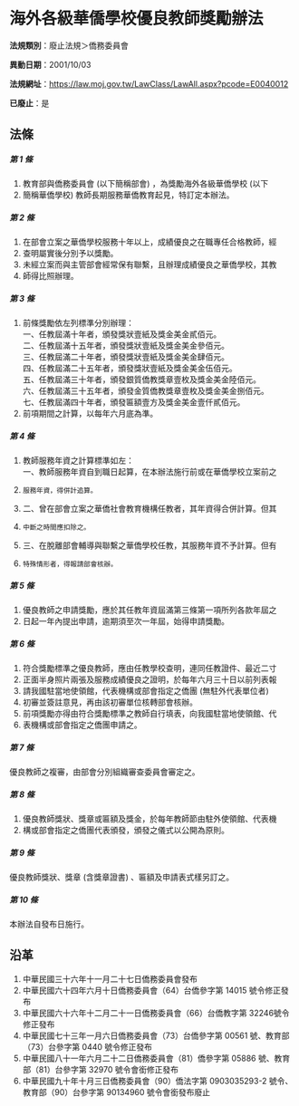 # 海外各級華僑學校優良教師獎勵辦法

**法規類別**：廢止法規＞僑務委員會

**異動日期**：2001/10/03  

**法規網址**：https://law.moj.gov.tw/LawClass/LawAll.aspx?pcode=E0040012

**已廢止**：是



## 法條
##### 第 1 條
1. 教育部與僑務委員會 (以下簡稱部會) ，為獎勵海外各級華僑學校 (以下
1. 簡稱華僑學校) 教師長期服務華僑教育起見，特訂定本辦法。

##### 第 2 條
1. 在部會立案之華僑學校服務十年以上，成績優良之在職專任合格教師，經
1. 查明屬實後分別予以獎勵。
1. 未經立案而與主管部會經常保有聯繫，且辦理成績優良之華僑學校，其教
1. 師得比照辦理。

##### 第 3 條
1. 前條獎勵依左列標準分別辦理：  
一、任教屆滿十年者，頒發獎狀壹紙及獎金美金貳佰元。  
二、任教屆滿十五年者，頒發獎狀壹紙及獎金美金參佰元。  
三、任教屆滿二十年者，頒發獎狀壹紙及獎金美金肆佰元。  
四、任教屆滿二十五年者，頒發獎狀壹紙及獎金美金伍佰元。  
五、任教屆滿三十年者，頒發銀質僑教獎章壹枚及獎金美金陸佰元。  
六、任教屆滿三十五年者，頒發金質僑教獎章壹枚及獎金美金捌佰元。  
七、任教屆滿四十年者，頒發匾額壹方及獎金美金壹仟貳佰元。
1. 前項期間之計算，以每年六月底為準。

##### 第 4 條
1. 教師服務年資之計算標準如左：  
一、教師服務年資自到職日起算，在本辦法施行前或在華僑學校立案前之
1.     服務年資，得併計追算。
1. 二、曾在部會立案之華僑社會教育機構任教者，其年資得合併計算。但其
1.     中斷之時間應扣除之。
1. 三、在脫離部會輔導與聯繫之華僑學校任教，其服務年資不予計算。但有
1.     特殊情形者，得報請部會核辦。

##### 第 5 條
1. 優良教師之申請獎勵，應於其任教年資屆滿第三條第一項所列各款年屆之
1. 日起一年內提出申請，逾期須至次一年屆，始得申請獎勵。

##### 第 6 條
1. 符合獎勵標準之優良教師，應由任教學校查明，連同任教證件、最近二寸
1. 正面半身照片兩張及服務成績優良之證明，於每年六月三十日以前列表報
1. 請我國駐當地使領館，代表機構或部會指定之僑團 (無駐外代表單位者)
1. 初審並簽註意見，再由該初審單位核轉部會核辦。
1. 前項獎勵亦得由符合獎勵標準之教師自行填表，向我國駐當地使領館、代
1. 表機構或部會指定之僑團申請之。

##### 第 7 條
優良教師之複審，由部會分別組織審查委員會審定之。

##### 第 8 條
1. 優良教師獎狀、獎章或匾額及獎金，於每年教師節由駐外使領館、代表機
1. 構或部會指定之僑團代表頒發，頒發之儀式以公開為原則。

##### 第 9 條
優良教師獎狀、獎章 (含獎章證書) 、匾額及申請表式樣另訂之。

##### 第 10 條
本辦法自發布日施行。

## 沿革
1. 中華民國三十六年十一月二十七日僑務委員會發布
1. 中華民國六十四年六月十日僑務委員會（64）台僑參字第 14015  號令修正發布
1. 中華民國六十六年十二月二十一日僑務委員會（66）台僑教字第 32246號令修正發布
1. 中華民國七十三年一月六日僑務委員會（73）台僑參字第 00561  號、教育部（73）台參字第 0440 號令修正發布
1. 中華民國八十一年六月二十二日僑務委員會（81）僑參字第 05886  號、教育部（81）台參字第 32970  號令會銜修正發布
1. 中華民國九十年十月三日僑務委員會（90）僑法字第 0903035293-2 號令、教育部（90）台參字第 90134960 號令會銜發布廢止
